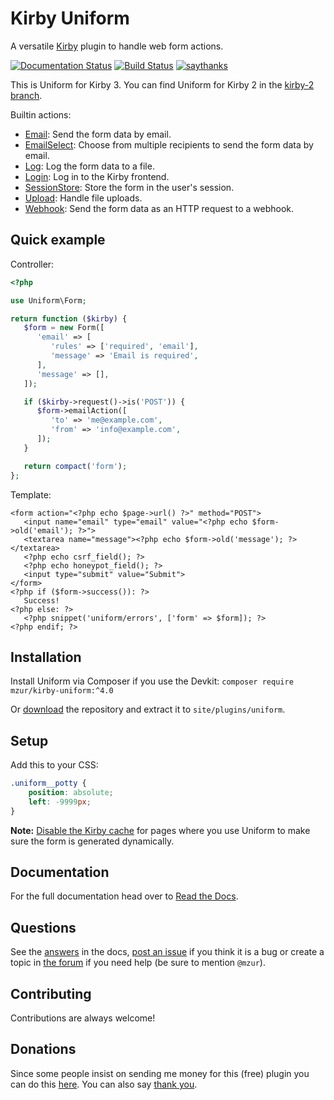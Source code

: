 # Kirby Uniform

A versatile [Kirby](http://getkirby.com) plugin to handle web form actions.

[![Documentation Status](https://readthedocs.org/projects/kirby-uniform/badge/?version=latest)](https://kirby-uniform.readthedocs.io/en/latest/?badge=latest) [![Build Status](https://travis-ci.org/mzur/kirby-uniform.svg)](https://travis-ci.org/mzur/kirby-uniform) [![saythanks](https://img.shields.io/badge/say-thanks-blue.svg)](https://saythanks.io/to/mzur)

This is Uniform for Kirby 3. You can find Uniform for Kirby 2 in the [kirby-2 branch](https://github.com/mzur/kirby-uniform/tree/kirby-2).

Builtin actions:

- [Email](https://kirby-uniform.readthedocs.io/en/latest/actions/email/): Send the form data by email.
- [EmailSelect](https://kirby-uniform.readthedocs.io/en/latest/actions/email-select/): Choose from multiple recipients to send the form data by email.
- [Log](https://kirby-uniform.readthedocs.io/en/latest/actions/log/): Log the form data to a file.
- [Login](https://kirby-uniform.readthedocs.io/en/latest/actions/login/): Log in to the Kirby frontend.
- [SessionStore](https://kirby-uniform.readthedocs.io/en/latest/actions/session-store): Store the form in the user's session.
- [Upload](https://kirby-uniform.readthedocs.io/en/latest/actions/upload): Handle file uploads.
- [Webhook](https://kirby-uniform.readthedocs.io/en/latest/actions/webhook/): Send the form data as an HTTP request to a webhook.

## Quick example

Controller:

```php
<?php

use Uniform\Form;

return function ($kirby) {
   $form = new Form([
      'email' => [
         'rules' => ['required', 'email'],
         'message' => 'Email is required',
      ],
      'message' => [],
   ]);

   if ($kirby->request()->is('POST')) {
      $form->emailAction([
         'to' => 'me@example.com',
         'from' => 'info@example.com',
      ]);
   }

   return compact('form');
};
```

Template:

```html+php
<form action="<?php echo $page->url() ?>" method="POST">
   <input name="email" type="email" value="<?php echo $form->old('email'); ?>">
   <textarea name="message"><?php echo $form->old('message'); ?></textarea>
   <?php echo csrf_field(); ?>
   <?php echo honeypot_field(); ?>
   <input type="submit" value="Submit">
</form>
<?php if ($form->success()): ?>
   Success!
<?php else: ?>
   <?php snippet('uniform/errors', ['form' => $form]); ?>
<?php endif; ?>
```

## Installation

Install Uniform via Composer if you use the Devkit: `composer require mzur/kirby-uniform:^4.0`

Or [download](https://github.com/mzur/kirby-uniform/archive/master.zip) the repository and extract it to `site/plugins/uniform`.

## Setup

Add this to your CSS:

```css
.uniform__potty {
    position: absolute;
    left: -9999px;
}
```

**Note:** [Disable the Kirby cache](https://nnnnext.getkirby.com/docs/guide/cache) for pages where you use Uniform to make sure the form is generated dynamically.

## Documentation

For the full documentation head over to [Read the Docs](https://kirby-uniform.readthedocs.io).

## Questions

See the [answers](https://kirby-uniform.readthedocs.io/en/latest/answers/) in the docs, [post an issue](https://github.com/mzur/kirby-uniform/issues) if you think it is a bug or create a topic in [the forum](https://forum.getkirby.com/) if you need help (be sure to  mention `@mzur`).

## Contributing

Contributions are always welcome!

## Donations

Since some people insist on sending me money for this (free) plugin you can do this [here](https://www.paypal.me/mzur/10eur). You can also say [thank you](https://saythanks.io/to/mzur).
